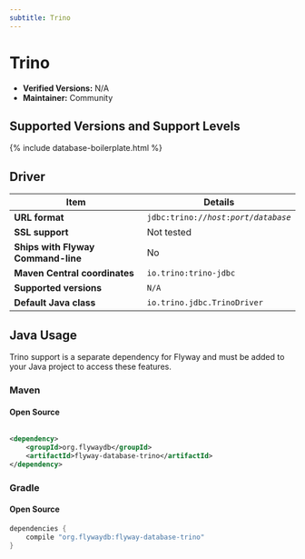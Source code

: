 ```yaml
---
subtitle: Trino
---
```

# Trino
- **Verified Versions:** N/A
- **Maintainer:** Community

## Supported Versions and Support Levels

{% include database-boilerplate.html %}

## Driver

| Item                               | Details                                                           |
|------------------------------------|-------------------------------------------------------------------|
| **URL format**                     | <code>jdbc:trino://<i>host</i>:<i>port</i>/<i>database</i></code> |
| **SSL support**                    | Not tested                                                        |
| **Ships with Flyway Command-line** | No                                                                |
| **Maven Central coordinates**      | `io.trino:trino-jdbc`                                             |
| **Supported versions**             | `N/A`                                                             |
| **Default Java class**             | `io.trino.jdbc.TrinoDriver`                                       |


## Java Usage

Trino support is a separate dependency for Flyway and must be added to your Java project to access these features.

### Maven

#### Open Source

```xml

<dependency>
    <groupId>org.flywaydb</groupId>
    <artifactId>flyway-database-trino</artifactId>
</dependency>
```

### Gradle

#### Open Source

```groovy
dependencies {
    compile "org.flywaydb:flyway-database-trino"
}
```
